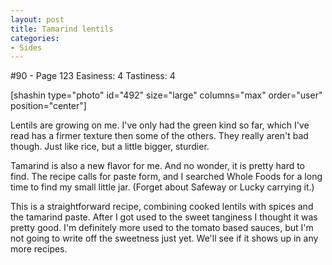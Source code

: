 ```yaml
---
layout: post
title: Tamarind lentils
categories:
- Sides
---
```


#90 - Page 123
Easiness: 4
Tastiness: 4

[shashin type="photo" id="492" size="large" columns="max" order="user" position="center"]

Lentils are growing on me. I've only had the green kind so far, which I've read has a firmer texture then some of the others. They really aren't bad though. Just like rice, but a little bigger, sturdier.

Tamarind is also a new flavor for me. And no wonder, it is pretty hard to find. The recipe calls for paste form, and I searched Whole Foods for a long time to find my small little jar. (Forget about Safeway or Lucky carrying it.)

This is a straightforward recipe, combining cooked lentils with spices and the tamarind paste. After I got used to the sweet tanginess I thought it was pretty good. I'm definitely more used to the tomato based sauces, but I'm not going to write off the sweetness just yet. We'll see if it shows up in any more recipes.
